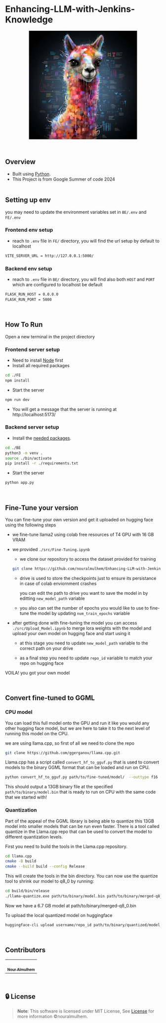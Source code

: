 # Enhancing-LLM-with-Jenkins-Knowledge

<div align="center">
   <img align="center" height='350px' src="images/llama2.webp" alt="logo">
   <br>


</div>

<p align="center">
    <br>
</p>

<!-- <hr style="background-color: #4b4c60"></hr> -->


## Overview

<ul>
<li> Built using <a href="https://docs.python.org/3/">Python</a>.</li>
<li> This Project is from Google Summer of code 2024</li>

<br>

</ul>
</li>
</ul>

<!-- <hr style="background-color: #4b4c60"></hr> -->

<a id = "Env"></a>

## Setting up env

you may need to update the environment variables set in `BE/.env` and `FE/.env`

### Frontend env setup

- reach to `.env` file in `FE/` directory, you will find the url setup by default to localhost 

```sh
VITE_SERVER_URL = http://127.0.0.1:5000/
```

### Backend env setup

- reach to `.env` file in `BE/` directory, you will find also both  `HOST` and `PORT` which are configured to localhost be default

```sh
FLASK_RUN_HOST = 0.0.0.0
FLASK_RUN_PORT = 5000
```

<br/>
<!-- <hr style="background-color: #4b4c60"></hr> -->
<a id ="How To Run"></a>


## How To Run

Open a new terminal in the project directory

### Frontend server setup

- Need to install [Node](https://nodejs.org/en/download/package-manager) first
- Install all required packages

```sh
cd ./FE
npm install
```
- Start the server

```sh
npm run dev
```
- You will get a message that the server is running at http://localhost:5173/

### Backend server setup

- Install the <a href="https://github.com/nouralmulhem/Enhancing-LLM-with-Jenkins-Knowledge/tree/main/BE/requirements.txt">needed packages</a>.</li>

```sh
cd ./BE
python3 -m venv .
source ./bin/activate
pip install -r ./requirements.txt
```

- Start the server

```sh
python app.py
```

</br>
<!-- <hr style="background-color: #4b4c60"></hr> -->
<a id = "Fine-Tune"></a>

## Fine-Tune your version

You can fine-tune your own version and get it uploaded on hugging face using the following steps

- we fine-tune llama2 using colab free resources of T4 GPU with 16 GB VRAM
- we provided `./src/Fine-Tuning.ipynb` 
  - we clone our repository to access the dataset provided for training 
  ```sh
  git clone https://github.com/nouralmulhem/Enhancing-LLM-with-Jenkins-Knowledge.git
    ```

  - drive is used to store the checkpoints just to ensure its persistance in case of colab enviornment crashes
  
    you can edit the path to drive you want to save the model in by editting `new_model_path` variable

  - you also can set the number of epochs you would like to use to fine-tune the model by updating `num_train_epochs` variable

- after getting done with fine-tuning the model you can access `./src/Upload_Model.ipynb` to merge lora weights with the model and upload your own model on hugging face and start using it

  - at this stage you need to update `new_model_path` variable to the correct path on your drive

  - as a final step you need to update `repo_id` variable to match your repo on hugging face

VOILA! you got your own model

<br/>
<!-- <hr style="background-color: #4b4c60"></hr> -->
<a id ="GGML"></a>

## Convert fine-tuned to GGML

### CPU model

You can load this full model onto the GPU and run it like you would any other hugging face model, but we are here to take it to the next level of running this model on the CPU.

we are using llama.cpp, so first of all we need to clone the repo

```sh
git clone https://github.com/ggerganov/llama.cpp.git
```

Llama.cpp has a script called `convert_hf_to_gguf.py` that is used to convert models to the binary GGML format that can be loaded and run on CPU.

```sh
python convert_hf_to_gguf.py path/to/fine-tuned/model/  --outtype f16 --outfile path/to/binary/model.bin
```

This should output a 13GB binary file at the specified `path/to/binary/model.bin` that is ready to run on CPU with the same code that we started with!

### Quantization

Part of the appeal of the GGML library is being able to quantize this 13GB model into smaller models that can be run even faster. There is a tool called quantize in the Llama.cpp repo that can be used to convert the model to different quantization levels.

First you need to build the tools in the Llama.cpp repository.

```sh
cd llama.cpp
cmake -B build  
cmake --build build --config Release 
```

This will create the tools in the bin directory. You can now use the quantize tool to shrink our model to q8_0 by running:

```sh
cd build/bin/release
./llama-quantize.exe path/to/binary/model.bin path/to/binary/merged-q8_0.bin q8_0  
```
Now we have a 6.7 GB model at path/to/binary/merged-q8_0.bin

To upload the local quantized model on huggingface
```sh
huggingface-cli upload username/repo_id path/to/binary/quantized/model.bin model.bin 
```

<br/>
<!-- <hr style="background-color: #4b4c60"></hr> -->
<a id ="Contributors"></a>


## Contributors

<table >
  <tr>
    <td align="center"><a href="https://github.com/nouralmulhem"><img src="https://avatars.githubusercontent.com/u/76218033?v=4" width="150;" alt=""/><br /><sub><b>Nour Almulhem</b></sub></a><br /></td>
  </tr>
</table>

<br/>
<a id ="License"></a>

## 🔒 License

> **Note**: This software is licensed under MIT License, See [License](https://github.com/nouralmulhem/Enhancing-LLM-with-Jenkins-Knowledge/blob/main/LICENSE) for more information ©nouralmulhem.

